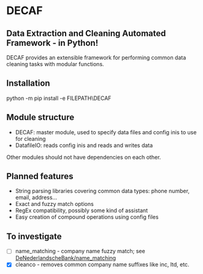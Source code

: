 # DECAF
## Data Extraction and Cleaning Automated Framework - in Python!

DECAF provides an extensible framework for performing common data cleaning tasks with modular functions.

## Installation

python -m pip install -e FILEPATH\DECAF

## Module structure

* DECAF: master module, used to specify data files and config inis to use for cleaning
* DatafileIO: reads config inis and reads and writes data

Other modules should not have dependencies on each other.

## Planned features

* String parsing libraries covering common data types: phone number, email, address...
* Exact and fuzzy match options
* RegEx compatibility, possibly some kind of assistant
* Easy creation of compound operations using config files

## To investigate

- [ ] name_matching - company name fuzzy match; see [DeNederlandscheBank/name_matching](https://github.com/DeNederlandscheBank/name_matching/tree/main)
- [x] cleanco - removes common company name suffixes like inc, ltd, etc.